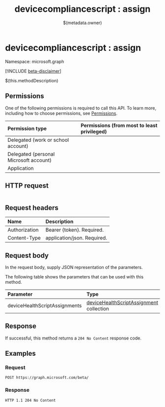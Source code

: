 ﻿---
title: "devicecompliancescript : assign"
description: ""
localization_priority: Normal
author: "$(metadata.owner)"
ms.prod: "microsoft-identity-platform"
doc_type: "apiPageType"
---

# devicecompliancescript : assign

Namespace: microsoft.graph

[!INCLUDE [beta-disclaimer](../../includes/beta-disclaimer.md)]

$(this.methodDescription)

## Permissions

One of the following permissions is required to call this API. To learn more, including how to choose permissions, see [Permissions](/graph/permissions-reference).

| Permission type                        | Permissions (from most to least privileged) |
| :------------------------------------- | :------------------------------------------ |
| Delegated (work or school account)     |                                             |
| Delegated (personal Microsoft account) |                                             |
| Application                            |                                             |

## HTTP request

<!-- {
  "blockType": "ignored"
}
-->

```http

```

## Request headers

| Name          | Description                 |
| :------------ | :-------------------------- |
| Authorization | Bearer {token}. Required.   |
| Content-Type  | application/json. Required. |

## Request body

In the request body, supply JSON representation of the parameters.

The following table shows the parameters that can be used with this method.

| Parameter                     | Type                                                                                    | Description |
| :---------------------------- | :-------------------------------------------------------------------------------------- | :---------- |
| deviceHealthScriptAssignments | [deviceHealthScriptAssignment](../resources/devicehealthscriptassignment.md) collection |             |

## Response

If successful, this method returns a `204 No Content` response code.

## Examples

### Request

<!-- {
  "blockType": "request",
  "name": "devicecompliancescript_assign"
}
-->

```http
POST https://graph.microsoft.com/beta/

```

### Response

<!-- {
  "blockType": "response",
  "truncated": true,
  "@odata.type": "$(this.ReturnTypeFullName)"
}
-->

```http
HTTP 1.1 204 No Content

```